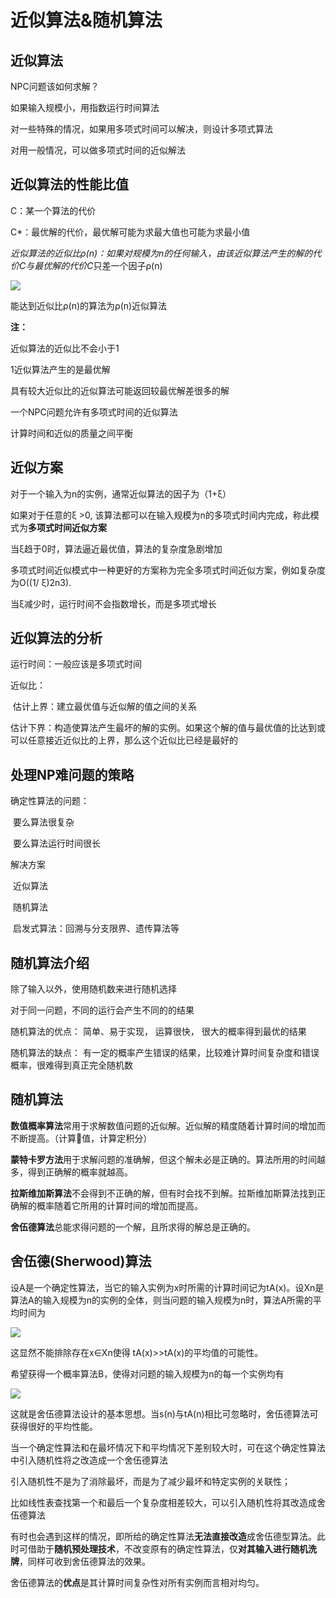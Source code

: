 # 近似算法&随机算法

## 近似算法

NPC问题该如何求解？

如果输入规模小，用指数运行时间算法

对一些特殊的情况，如果用多项式时间可以解决，则设计多项式算法

对用一般情况，可以做多项式时间的近似解法

## 近似算法的性能比值

C：某一个算法的代价

C*：最优解的代价，最优解可能为求最大值也可能为求最小值

*近似算法的近似比ρ(n)：如果对规模为n的任何输入，由该近似算法产生的解的代价C与最优解的代价C*只差一个因子ρ(n)

![](/Users/lixiang/Downloads/我爱学习/高级算法/笔记/图片/近似算法&随机算法/近似算法的近似比.png)

能达到近似比ρ(n)的算法为ρ(n)近似算法

**注：**

近似算法的近似比不会小于1

1近似算法产生的是最优解

具有较大近似比的近似算法可能返回较最优解差很多的解

一个NPC问题允许有多项式时间的近似算法

计算时间和近似的质量之间平衡

## 近似方案

对于一个输入为n的实例，通常近似算法的因子为（1+ξ）

如果对于任意的ξ >0, 该算法都可以在输入规模为n的多项式时间内完成，称此模式为**多项式时间近似方案**

当ξ趋于0时，算法逼近最优值，算法的复杂度急剧增加

多项式时间近似模式中一种更好的方案称为完全多项式时间近似方案，例如复杂度为O((1/ ξ)2n3).

当ξ减少时，运行时间不会指数增长，而是多项式增长

## 近似算法的分析

运行时间：一般应该是多项式时间

近似比：

​	估计上界：建立最优值与近似解的值之间的关系

​	估计下界：构造使算法产生最坏的解的实例。如果这个解的值与最优值的比达到或可以任意接近近似比的上界，那么这个近似比已经是最好的

## 处理NP难问题的策略

确定性算法的问题：

​	要么算法很复杂

​	要么算法运行时间很长

解决方案

​	近似算法

​	随机算法

​	启发式算法：回溯与分支限界、遗传算法等

## 随机算法介绍

除了输入以外，使用随机数来进行随机选择

对于同一问题，不同的运行会产生不同的的结果

随机算法的优点：   简单、易于实现， 运算很快， 很大的概率得到最优的结果

随机算法的缺点：   有一定的概率产生错误的结果，比较难计算时间复杂度和错误概率，很难得到真正完全随机数

## 随机算法

**数值概率算法**常用于求解数值问题的近似解。近似解的精度随着计算时间的增加而不断提高。（计算值，计算定积分）

**蒙特卡罗方法**用于求解问题的准确解，但这个解未必是正确的。算法所用的时间越多，得到正确解的概率就越高。

**拉斯维加斯算法**不会得到不正确的解，但有时会找不到解。拉斯维加斯算法找到正确解的概率随着它所用的计算时间的增加而提高。

**舍伍德算法**总能求得问题的一个解，且所求得的解总是正确的。

## 舍伍德(Sherwood)算法

设A是一个确定性算法，当它的输入实例为x时所需的计算时间记为tA(x)。设Xn是算法A的输入规模为n的实例的全体，则当问题的输入规模为n时，算法A所需的平均时间为

![](/Users/lixiang/Downloads/我爱学习/高级算法/笔记/图片/近似算法&随机算法/舍伍德算法1.png)

这显然不能排除存在x∈Xn使得 tA(x)>>tA(x)的平均值的可能性。

希望获得一个概率算法B，使得对问题的输入规模为n的每一个实例均有

![](/Users/lixiang/Downloads/我爱学习/高级算法/笔记/图片/近似算法&随机算法/舍伍德算法2.png)

这就是舍伍德算法设计的基本思想。当s(n)与tA(n)相比可忽略时，舍伍德算法可获得很好的平均性能。

当一个确定性算法和在最坏情况下和平均情况下差别较大时，可在这个确定性算法中引入随机性将之改造成一个舍伍德算法

引入随机性不是为了消除最坏，而是为了减少最坏和特定实例的关联性；

比如线性表查找第一个和最后一个复杂度相差较大，可以引入随机性将其改造成舍伍德算法

有时也会遇到这样的情况，即所给的确定性算法**无法直接改造**成舍伍德型算法。此时可借助于**随机预处理技术**，不改变原有的确定性算法，仅**对其输入进行随机洗牌**，同样可收到舍伍德算法的效果。

舍伍德算法的**优点**是其计算时间复杂性对所有实例而言相对均匀。